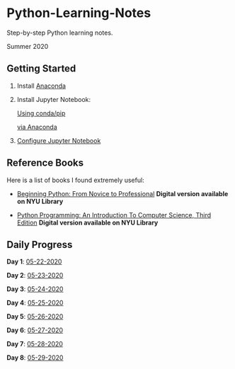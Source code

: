 # Python-Learning-Notes

Step-by-step Python learning notes.

Summer 2020

## Getting Started

1. Install [Anaconda](https://www.anaconda.com/products/individual)

2. Install Jupyter Notebook:

    [Using conda/pip](https://jupyter.org/install.html)

    [via Anaconda](https://jupyter.readthedocs.io/en/latest/install.html)

3. [Configure Jupyter Notebook](https://jupyter-notebook.readthedocs.io/en/stable/config.html)

## Reference Books

Here is a list of books I found extremely useful:

- [Beginning Python: From Novice to Professional](https://www.amazon.com/Beginning-Python-Professional-Magnus-Hetland-ebook/dp/B06XGVVVMG) **Digital version available on NYU Library**

- [Python Programming: An Introduction To Computer Science, Third Edition](https://www.amazon.com/Python-Programming-Introduction-Computer-Science/dp/1590282752) **Digital version available on NYU Library**

## Daily Progress

**Day 1**: [05-22-2020](https://github.com/tong-jin-nyu/Python-Learning-Notes/blob/master/Daily%20Progress/Day%201%20(05-22-2020).ipynb)

**Day 2**: [05-23-2020](https://github.com/tong-jin-nyu/Python-Learning-Notes/blob/master/Daily%20Progress/Day%202%20(05-23-2020).ipynb)

**Day 3**: [05-24-2020](https://github.com/tong-jin-nyu/Python-Learning-Notes/blob/master/Daily%20Progress/Day%203%20(05-24-2020).ipynb)

**Day 4**: [05-25-2020](https://github.com/tong-jin-nyu/Python-Learning-Notes/blob/master/Daily%20Progress/Day%204%20(05-25-2020).ipynb)

**Day 5**: [05-26-2020](https://github.com/tong-jin-nyu/Python-Learning-Notes/blob/master/Daily%20Progress/Day%205%20(05-26-2020).ipynb)

**Day 6**: [05-27-2020](https://github.com/tong-jin-nyu/Python-Learning-Notes/blob/master/Daily%20Progress/Day%206%20(05-27-2020).ipynb)

**Day 7**: [05-28-2020](https://github.com/tong-jin-nyu/Python-Learning-Notes/blob/master/Daily%20Progress/Day%207%20(05-28-2020).ipynb)

**Day 8**: [05-29-2020](https://github.com/tong-jin-nyu/Python-Learning-Notes/blob/master/Daily%20Progress/Day%208%20(05-29-2020).ipynb)
